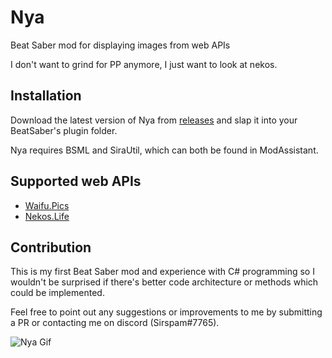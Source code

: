 # Nya
Beat Saber mod for displaying images from web APIs

I don't want to grind for PP anymore, I just want to look at nekos.
## Installation
Download the latest version of Nya from [releases](https://github.com/Sirspam/Nya/releases) and slap it into your BeatSaber's plugin folder.

Nya requires BSML and SiraUtil, which can both be found in ModAssistant.
## Supported web APIs
* [Waifu.Pics](https://waifu.pics/)
* [Nekos.Life](https://nekos.life/)

## Contribution
This is my first Beat Saber mod and experience with C# programming so I wouldn't be surprised if there's better code architecture or methods which could be implemented.

Feel free to point out any suggestions or improvements to me by submitting a PR or contacting me on discord (Sirspam#7765).

![Nya Gif](https://github.com/Sirspam/Nya/blob/main/NyaGif.gif)
